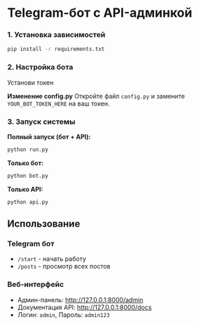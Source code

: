 # Telegram-бот с API-админкой

### 1. Установка зависимостей

```bash
pip install -r requirements.txt
```

### 2. Настройка бота

Установи токен

**Изменение config.py**
Откройте файл `config.py` и замените `YOUR_BOT_TOKEN_HERE` на ваш токен.

### 3. Запуск системы

**Полный запуск (бот + API):**
```bash
python run.py
```

**Только бот:**
```bash
python bot.py
```

**Только API:**
```bash
python api.py
```

## Использование

### Telegram бот
- `/start` - начать работу
- `/posts` - просмотр всех постов

### Веб-интерфейс
- Админ-панель: http://127.0.0.1:8000/admin
- Документация API: http://127.0.0.1:8000/docs
- Логин: `admin`, Пароль: `admin123`
